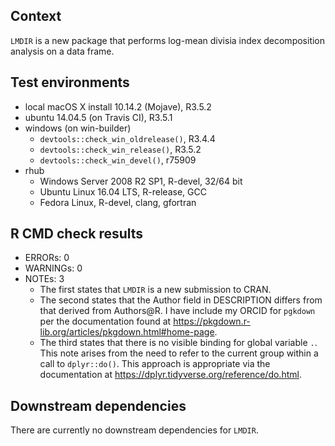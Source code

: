 ## Context
`LMDIR` is a new package that performs log-mean divisia index decomposition analysis on a data frame.

## Test environments
* local macOS X install 10.14.2 (Mojave), R3.5.2
* ubuntu 14.04.5 (on Travis CI), R3.5.1
* windows (on win-builder)
    * `devtools::check_win_oldrelease()`, R3.4.4
    * `devtools::check_win_release()`, R3.5.2
    * `devtools::check_win_devel()`, r75909
* rhub
    * Windows Server 2008 R2 SP1, R-devel, 32/64 bit
    * Ubuntu Linux 16.04 LTS, R-release, GCC
    * Fedora Linux, R-devel, clang, gfortran

## R CMD check results
* ERRORs: 0
* WARNINGs: 0
* NOTEs: 3
    * The first states that `LMDIR` is a new submission to CRAN.
    * The second states that the Author field in DESCRIPTION
      differs from that derived from Authors@R.
      I have include my ORCID for `pgkdown` per the documentation found at
      <https://pkgdown.r-lib.org/articles/pkgdown.html#home-page>.
    * The third states that there is 
      no visible binding for global variable `.`.
      This note arises from the need to refer to the current group 
      within a call to `dplyr::do()`.
      This approach is appropriate via the documentation at
      <https://dplyr.tidyverse.org/reference/do.html>.

## Downstream dependencies
There are currently no downstream dependencies for `LMDIR`.